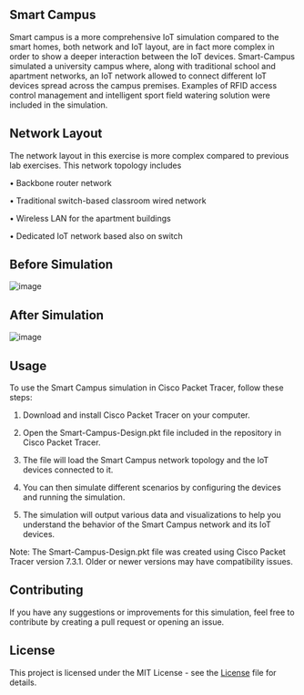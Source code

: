 ## Smart Campus
Smart campus is a more comprehensive IoT simulation compared to the smart homes, both network and IoT layout, are in fact more complex in order to show a deeper interaction between the IoT devices. Smart-Campus simulated a university campus where, along with traditional school and apartment networks, an IoT network allowed to connect different IoT devices spread across the campus premises. Examples of RFID access control management and intelligent sport field watering solution were included in the simulation. 
 

## Network Layout
The network layout in this exercise is more complex compared to previous lab exercises. This network topology includes 

•	Backbone router network

•	Traditional switch-based classroom wired network

•	Wireless LAN for the apartment buildings

•	Dedicated IoT network based also on switch


## Before Simulation
![image](https://user-images.githubusercontent.com/93007427/224146088-bf8ec790-ede3-446e-a2d5-7c05f7b6c96a.png)


## After Simulation
![image](https://user-images.githubusercontent.com/93007427/224146128-2bc4b131-751a-448b-b144-86911ed9f8b2.png)


## Usage
To use the Smart Campus simulation in Cisco Packet Tracer, follow these steps:

1. Download and install Cisco Packet Tracer on your computer.

2. Open the Smart-Campus-Design.pkt file included in the repository in Cisco Packet Tracer.

3. The file will load the Smart Campus network topology and the IoT devices connected to it.

4. You can then simulate different scenarios by configuring the devices and running the simulation.

5. The simulation will output various data and visualizations to help you understand the behavior of the Smart Campus network and its IoT devices.


Note: The Smart-Campus-Design.pkt file was created using Cisco Packet Tracer version 7.3.1. Older or newer versions may have compatibility issues.


## Contributing
If you have any suggestions or improvements for this simulation, feel free to contribute by creating a pull request or opening an issue.


## License
This project is licensed under the MIT License - see the [License](https://github.com/footcricket05/Smart-Campus-Design-CC/blob/main/LICENSE) file for details.
